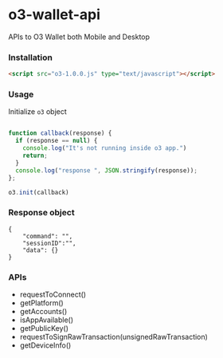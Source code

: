 # o3-wallet-api
APIs to O3 Wallet both Mobile and Desktop


### Installation

```html
<script src="o3-1.0.0.js" type="text/javascript"></script>
```

### Usage

Initialize `o3` object
```js

function callback(response) {
  if (response == null) {
    console.log("It's not running inside o3 app.")
    return;
  }
  console.log("response ", JSON.stringify(response));
};

o3.init(callback)
```

### Response object

```
{
	"command": "",
	"sessionID":"",
	"data": {}
}
```

### APIs

- requestToConnect()
- getPlatform()
- getAccounts() 
- isAppAvailable()
- getPublicKey()
- requestToSignRawTransaction(unsignedRawTransaction)
- getDeviceInfo()

